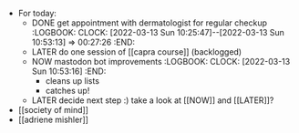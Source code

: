 - For today:
	- DONE get appointment with dermatologist for regular checkup
	  :LOGBOOK:
	  CLOCK: [2022-03-13 Sun 10:25:47]--[2022-03-13 Sun 10:53:13] =>  00:27:26
	  :END:
	- LATER do one session of [[capra course]] (backlogged)
	- NOW mastodon bot improvements
	  :LOGBOOK:
	  CLOCK: [2022-03-13 Sun 10:53:16]
	  :END:
		- cleans up lists
		- catches up!
	- LATER decide next step :) take a look at [[NOW]] and [[LATER]]?
- [[society of mind]]
- [[adriene mishler]]